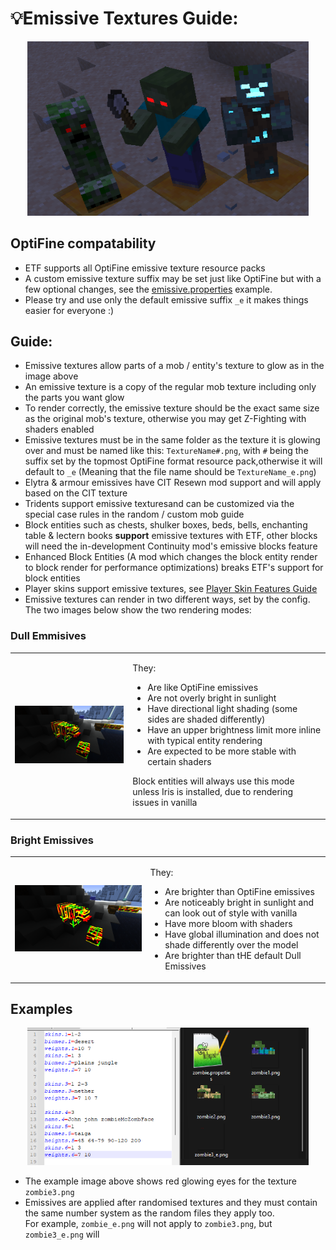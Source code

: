 # 💡Emissive Textures Guide:

<div align="center">

<img src="emissives.png" alt="Emissive mobs" width="450">

</div>


## OptiFine compatability

- ETF supports all OptiFine emissive texture resource packs
- A custom emissive texture suffix may be set just like OptiFine but with a few optional changes,
  see the [emissive.properties](emissive.properties) example.
- Please try and use only the default emissive suffix `_e` it makes things easier for everyone :)

## Guide:

- Emissive textures allow parts of a mob / entity's texture to glow as in the image above
- An emissive texture is a copy of the regular mob texture including only the parts you want glow
- To render correctly, the emissive texture should be the exact same size as the original mob's texture, otherwise you
  may get Z-Fighting with shaders enabled
- Emissive textures must be in the same folder as the texture it is glowing over and must be named like this: `TextureName#.png`, with `#` being the suffix set by the topmost OptiFine format resource pack,otherwise it will default to `_e` (Meaning that the file name should be `TextureName_e.png`)
- Elytra & armour emissives have CIT Resewn mod support and will apply based on the CIT texture
- Tridents support emissive texturesand can be customized via the special case rules in the random / custom mob guide
- Block entities such as chests, shulker boxes, beds, bells, enchanting table & lectern books **support** emissive textures with ETF, other blocks will need the in-development Continuity mod's emissive blocks feature
- Enhanced Block Entities (A mod which changes the block entity render to block render for performance optimizations) breaks ETF's support for block entities 
- Player skins support emissive textures, see [Player Skin Features Guide](SKINS.md)
- Emissive textures can render in two different ways, set by the config. The two images below show the two rendering modes:

### Dull Emmisives

<table>
<tr>
<td>
<img src="emissiveDull.png" alt="Dull Emissives" width="450">
</td>
<td>

They:

- Are like OptiFine emissives
- Are not overly bright in sunlight
- Have directional light shading (some sides are shaded differently)
- Have an upper brightness limit more inline with typical entity rendering
- Are expected to be more stable with certain shaders

Block entities will always use this mode unless Iris is installed, due to rendering issues in vanilla

</td>
</tr>
</table>

### Bright Emissives

<table>
<tr>
<td>
<img src="emissiveBright.png" alt="Bright Emissives" width="450">
</td>
<td>

They:

- Are brighter than OptiFine emissives
- Are noticeably bright in sunlight and can look out of style with vanilla
- Have more bloom with shaders
- Have global illumination and does not shade differently over the model
- Are brighter than tHE default Dull Emissives

</td>
</tr>
</table>


## Examples

<div align="center">

<img src="format_example.png" alt="Format example" width="450">

</div>

- The example image above shows red glowing eyes for the texture `zombie3.png`
- Emissives are applied after randomised textures and they must contain the same number system as the random files they apply too.<br/>For example, `zombie_e.png` will not apply to `zombie3.png`, but `zombie3_e.png` will
